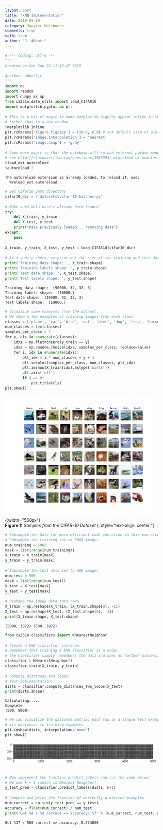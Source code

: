 ```yaml
---
layout: post
title: "kNN Implementation"
date: 2019-09-19
category: Jupyter Notebooks
comments: true
math: true
author: "J. Abbott"
---
```

```python
# -*- coding: utf-8 -*-
"""
Created on Sun Sep 22 11:13:47 2019

@author: abbottjc
"""
import os
import random
import numpy as np
from cs231n.data_utils import load_CIFAR10
import matplotlib.pyplot as plt

# This is a bit of magic to make matplotlib figures appear inline in the notebook
# rather than in a new window.
%matplotlib inline
plt.rcParams['figure.figsize'] = (10.0, 8.0) # set default size of plots
plt.rcParams['image.interpolation'] = 'nearest'
plt.rcParams['image.cmap'] = 'gray'

# Some more magic so that the notebook will reload external python modules;
# see http://stackoverflow.com/questions/1907993/autoreload-of-modules-in-ipython
%load_ext autoreload
%autoreload 2

```

    The autoreload extension is already loaded. To reload it, use:
      %reload_ext autoreload
    


```python
# Set cifar10 path directory 
cifar10_dir = r'datasets\cifar-10-batches-py'

# Make sure data hasn't already been loaded
try:
    del X_train, y_train
    del X_test, y_test
    print("Data previously loaded... removing data")
except:
    pass

X_train, y_train, X_test, y_test = load_CIFAR10(cifar10_dir)

# As a sanity check, we print out the size of the training and test data.
print('Training data shape: ', X_train.shape)
print('Training labels shape: ', y_train.shape)
print('Test data shape: ', X_test.shape)
print('Test labels shape: ', y_test.shape)
```

    Training data shape:  (50000, 32, 32, 3)
    Training labels shape:  (50000,)
    Test data shape:  (10000, 32, 32, 3)
    Test labels shape:  (10000,)
    


```python
# Visualize some examples from the dataset.
# We show a few examples of training images from each class.
classes = ['plane', 'car', 'bird', 'cat', 'deer', 'dog', 'frog', 'horse', 'ship', 'truck']
num_classes = len(classes)
samples_per_class = 7
for y, cls in enumerate(classes):
    idxs = np.flatnonzero(y_train == y)
    idxs = np.random.choice(idxs, samples_per_class, replace=False)
    for i, idx in enumerate(idxs):
        plt_idx = i * num_classes + y + 1
        plt.subplot(samples_per_class, num_classes, plt_idx)
        plt.imshow(X_train[idx].astype('uint8'))
        plt.axis('off')
        if i == 0:
            plt.title(cls)
plt.show()
```
![CIFAR Sample](/assets/png/cifar_10_sample.png){:width="560px"}  
__Figure 1:__ _Samples from the CIFAR-10 Dataset_
{: style="text-align: center;"} 

```python
# Subsample the data for more efficient code execution in this exercise
# Subsample the training set to 5000 images
num_training = 5000
mask = list(range(num_training))
X_train = X_train[mask]
y_train = y_train[mask]

# Subsample the test data set to 500 images
num_test = 500
mask = list(range(num_test))
X_test = X_test[mask]
y_test = y_test[mask]

# Reshape the image data into rows
X_train = np.reshape(X_train, (X_train.shape[0], -1))
X_test = np.reshape(X_test, (X_test.shape[0], -1))
print(X_train.shape, X_test.shape)

```

    (5000, 3072) (500, 3072)
    


```python
from cs231n.classifiers import KNearestNeighbor

# Create a kNN classifier instance. 
# Remember that training a kNN classifier is a noop: 
# the Classifier simply remembers the data and does no further processing 
classifier = KNearestNeighbor()
classifier.train(X_train, y_train)

# Compute_distances_two_loops.
# Test implementation:
dists = classifier.compute_distances_two_loops(X_test)
print(dists.shape)
```

    Calculating.....
    Complete
    (500, 5000)
    


```python
# We can visualize the distance matrix: each row is a single test example and
# its distances to training examples
plt.imshow(dists, interpolation='none')
plt.show()
```


![png](/assets/png/knn_abbott_5_0.png)



```python

# Now implement the function predict_labels and run the code below:
# We use k = 1 (which is Nearest Neighbor).
y_test_pred = classifier.predict_labels(dists, k=1)

# Compute and print the fraction of correctly predicted examples
num_correct = np.sum(y_test_pred == y_test)
accuracy = float(num_correct) / num_test
print('Got %d / %d correct => accuracy: %f' % (num_correct, num_test, accuracy))
```

    Got 137 / 500 correct => accuracy: 0.274000
    
